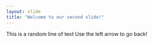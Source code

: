 ```yaml
---
layout: slide
title: "Welcome to our second slide!"
---
```

This is a random line of text
Use the left arrow to go back!
